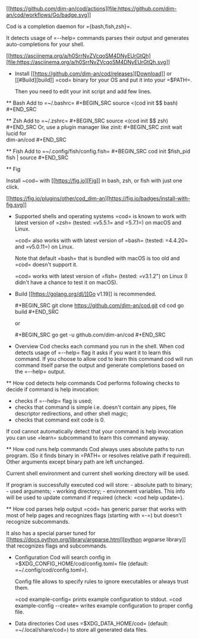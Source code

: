 [[https://github.com/dim-an/cod/actions][file:https://github.com/dim-an/cod/workflows/Go/badge.svg]]

Cod is a completion daemon for ={bash,fish,zsh}=.

It detects usage of =--help= commands parses their output and generates
auto-completions for your shell.

[[https://asciinema.org/a/h0SrrNvZVcqoSM4DNyEUrGtQh][file:https://asciinema.org/a/h0SrrNvZVcqoSM4DNyEUrGtQh.svg]]

* Install
  [[https://github.com/dim-an/cod/releases][Download]] or [[#Build][build]] =cod= binary
  for your OS and put it into your =$PATH=.

  Then you need to edit your init script and add few lines.

** Bash
   Add to =~/.bashrc=
   #+BEGIN_SRC
   source <(cod init $$ bash)
   #+END_SRC

** Zsh
   Add to =~/.zshrc=
   #+BEGIN_SRC
   source <(cod init $$ zsh)
   #+END_SRC
   Or, use a plugin manager like zinit:
   #+BEGIN_SRC
   zinit wait lucid for \
     dim-an/cod
   #+END_SRC

** Fish
   Add to =~/.config/fish/config.fish=
   #+BEGIN_SRC
   cod init $fish_pid fish | source
   #+END_SRC

** Fig

Install ~cod~ with [[https://fig.io][Fig]] in bash, zsh, or fish with just one click.

[[https://fig.io/plugins/other/cod_dim-an][https://fig.io/badges/install-with-fig.svg]]

* Supported shells and operating systems
   =cod= is known to work with latest version of =zsh= (tested: =v5.5.1= and
   =5.7.1=) on macOS and Linux.

   =cod= also works with with latest version of =bash= (tested: =4.4.20= and
   =v5.0.11=) on Linux.

   Note that default =bash= that is bundled with macOS is too old and =cod=
   doesn't support it.

   =cod= works with latest version of =fish= (tested: =v3.1.2") on Linux
   (I didn't have a chance to test it on macOS).


* Build
  [[https://golang.org/dl/][Go v1.19]] is recommended.

  #+BEGIN_SRC
  git clone https://github.com/dim-an/cod.git
  cd cod
  go build
  #+END_SRC

  or

  #+BEGIN_SRC
  go get -u github.com/dim-an/cod
  #+END_SRC

* Overview
  Cod checks each command you run in the shell. When cod detects usage of
  =--help= flag it asks if you want it to learn this command. If you choose
  to allow cod to learn this command cod will run command itself parse the
  output and generate completions based on the =--help= output.

** How cod detects help commands
   Cod performs following checks to decide if command is help invocation:
   + checks if =--help= flag is used;
   + checks that command is simple i.e. doesn't contain any pipes, file
     descriptor redirections, and other shell magic;
   + checks that command exit code is 0.

   If cod cannot automatically detect that your command is help invocation
   you can use =learn= subcommand to learn this command anyway.

** How cod runs help commands
   Cod always uses absolute paths to run program. (So it finds binary in
   =PATH= or resolves relative path if required). Other arguments except
   binary path are left unchanged.

   Current shell environment and current shell working directory will be
   used.

   If program is successfully executed cod will store:
     - absolute path to binary;
     - used arguments;
     - working directory;
     - environment variables.
   This info will be used to update command if required (check:
   =cod help update=).

** How cod parses help output
   =cod= has generic parser that works with most of help pages and
   recognizes flags (starting with =-=) but doesn't recognize subcommands.

   It also has a special parser tuned for
   [[https://docs.python.org/library/argparse.html][python argparse library]]
   that recognizes flags and subcommands.

* Configuration
  Cod will search config in =$XDG_CONFIG_HOME/cod/config.toml= file
  (default: =~/.config/cod/config.toml=).

  Config file allows to specify rules to ignore executables or always trust
  them.

  =cod example-config= prints example configuration to stdout.
  =cod example-config --create= writes example configuration to proper config
  file.

* Data directories
  Cod uses =$XDG_DATA_HOME/cod= (default: =~/.local/share/cod=) to store all
  generated data files.
